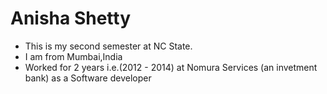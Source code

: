 # Anisha Shetty

- This is my second semester at NC State.
- I am from Mumbai,India
- Worked for 2 years i.e.(2012 - 2014) at Nomura Services (an invetment bank) as a Software developer


